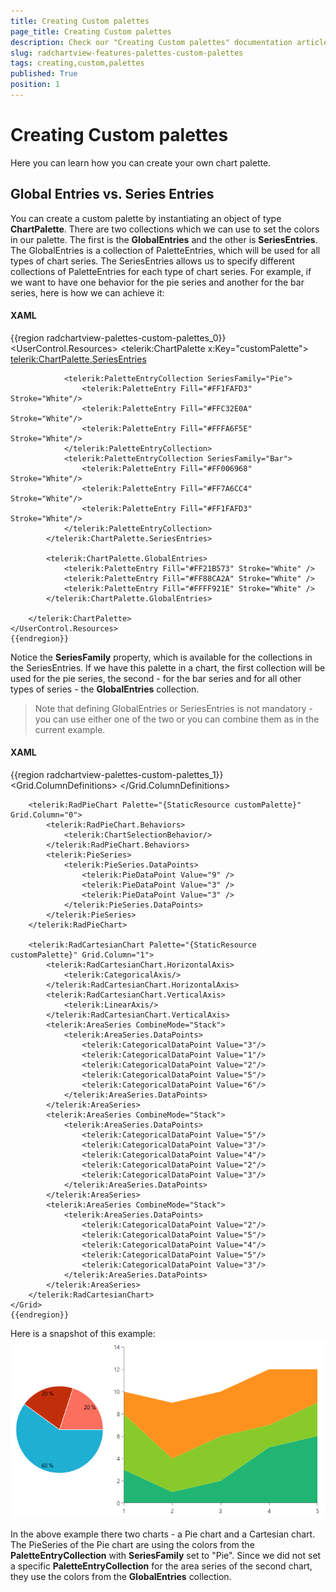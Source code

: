 ```yaml
---
title: Creating Custom palettes
page_title: Creating Custom palettes
description: Check our "Creating Custom palettes" documentation article for the RadChartView WPF control.
slug: radchartview-features-palettes-custom-palettes
tags: creating,custom,palettes
published: True
position: 1
---
```


# Creating Custom palettes



Here you can learn how you can create your own chart palette.
      

## Global Entries vs. Series Entries

You can create a custom palette by instantiating an object of type __ChartPalette__. There are two collections which we can use to set the colors in our palette. The first is the __GlobalEntries__ and the other is __SeriesEntries__. The GlobalEntries is a collection of PaletteEntries, which will be used for all types of chart series. The SeriesEntries allows us to specify different collections of PaletteEntries for each type of chart series. For example, if we want to have one behavior for the pie series and another for the bar series, here is how we can achieve it:
        

#### __XAML__

{{region radchartview-palettes-custom-palettes_0}}
	<UserControl.Resources>
	    <telerik:ChartPalette x:Key="customPalette">
	        <telerik:ChartPalette.SeriesEntries>
	                
	            <telerik:PaletteEntryCollection SeriesFamily="Pie">
	                <telerik:PaletteEntry Fill="#FF1FAFD3" Stroke="White"/>
	                <telerik:PaletteEntry Fill="#FFC32E0A" Stroke="White"/>
	                <telerik:PaletteEntry Fill="#FFFA6F5E" Stroke="White"/>
	            </telerik:PaletteEntryCollection>
	            <telerik:PaletteEntryCollection SeriesFamily="Bar">
	                <telerik:PaletteEntry Fill="#FF006968" Stroke="White"/>
	                <telerik:PaletteEntry Fill="#FF7A6CC4" Stroke="White"/>
	                <telerik:PaletteEntry Fill="#FF1FAFD3" Stroke="White"/>
	            </telerik:PaletteEntryCollection>
	        </telerik:ChartPalette.SeriesEntries>
	
	        <telerik:ChartPalette.GlobalEntries>
	            <telerik:PaletteEntry Fill="#FF21B573" Stroke="White" />
	            <telerik:PaletteEntry Fill="#FF88CA2A" Stroke="White" />
	            <telerik:PaletteEntry Fill="#FFFF921E" Stroke="White" />
	        </telerik:ChartPalette.GlobalEntries>
	            
	    </telerik:ChartPalette>
	</UserControl.Resources>
	{{endregion}}



Notice the __SeriesFamily__ property, which is available for the collections in the SeriesEntries. If we have this palette in a chart, the first collection will be used for the pie series, the second - for the bar series and for all other types of series - the __GlobalEntries__ collection.
        

>Note that defining GlobalEntries or SeriesEntries is not mandatory - you can use either one of the two or you can combine them as in the current example.
          

#### __XAML__

{{region radchartview-palettes-custom-palettes_1}}
	<Grid>
	    <Grid.ColumnDefinitions>
	        <ColumnDefinition Width="1*"/>
	        <ColumnDefinition Width="2*"/>
	    </Grid.ColumnDefinitions>
	
	    <telerik:RadPieChart Palette="{StaticResource customPalette}" Grid.Column="0">
	        <telerik:RadPieChart.Behaviors>
	            <telerik:ChartSelectionBehavior/>
	        </telerik:RadPieChart.Behaviors>
	        <telerik:PieSeries>
	            <telerik:PieSeries.DataPoints>
	                <telerik:PieDataPoint Value="9" />
	                <telerik:PieDataPoint Value="3" />
	                <telerik:PieDataPoint Value="3" />
	            </telerik:PieSeries.DataPoints>
	        </telerik:PieSeries>
	    </telerik:RadPieChart>
	
	    <telerik:RadCartesianChart Palette="{StaticResource customPalette}" Grid.Column="1">
	        <telerik:RadCartesianChart.HorizontalAxis>
	            <telerik:CategoricalAxis/>
	        </telerik:RadCartesianChart.HorizontalAxis>
	        <telerik:RadCartesianChart.VerticalAxis>
	            <telerik:LinearAxis/>
	        </telerik:RadCartesianChart.VerticalAxis>
	        <telerik:AreaSeries CombineMode="Stack">
	            <telerik:AreaSeries.DataPoints>
	                <telerik:CategoricalDataPoint Value="3"/>
	                <telerik:CategoricalDataPoint Value="1"/>
	                <telerik:CategoricalDataPoint Value="2"/>
	                <telerik:CategoricalDataPoint Value="5"/>
	                <telerik:CategoricalDataPoint Value="6"/>
	            </telerik:AreaSeries.DataPoints>
	        </telerik:AreaSeries>
	        <telerik:AreaSeries CombineMode="Stack">
	            <telerik:AreaSeries.DataPoints>
	                <telerik:CategoricalDataPoint Value="5"/>
	                <telerik:CategoricalDataPoint Value="3"/>
	                <telerik:CategoricalDataPoint Value="4"/>
	                <telerik:CategoricalDataPoint Value="2"/>
	                <telerik:CategoricalDataPoint Value="3"/>
	            </telerik:AreaSeries.DataPoints>
	        </telerik:AreaSeries>
	        <telerik:AreaSeries CombineMode="Stack">
	            <telerik:AreaSeries.DataPoints>
	                <telerik:CategoricalDataPoint Value="2"/>
	                <telerik:CategoricalDataPoint Value="5"/>
	                <telerik:CategoricalDataPoint Value="4"/>
	                <telerik:CategoricalDataPoint Value="5"/>
	                <telerik:CategoricalDataPoint Value="3"/>
	            </telerik:AreaSeries.DataPoints>
	        </telerik:AreaSeries>
	    </telerik:RadCartesianChart>
	</Grid>
	{{endregion}}



Here is a snapshot of this example:
        ![Rad Chart View-palettes-custom-palettes-0](images/RadChartView-palettes-custom-palettes-0.png)

In the above example there two charts - a Pie chart and a Cartesian chart. The PieSeries of the Pie chart are using the colors from the __PaletteEntryCollection__  with __SeriesFamily__ set to "Pie". Since we did not set a specific __PaletteEntryCollection__ for the area series of the second chart, they use the colors from the __GlobalEntries__ collection.
        

